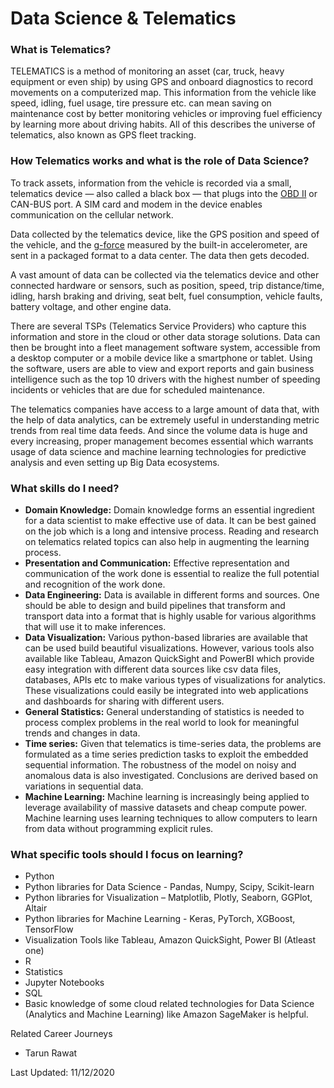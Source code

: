 # Data Science &amp; Telematics

### What is Telematics?

TELEMATICS is a method of monitoring an asset (car, truck, heavy equipment or even ship) by using GPS and onboard diagnostics to record movements on a computerized map. This information from the vehicle like speed, idling, fuel usage, tire pressure etc. can mean saving on maintenance cost by better monitoring vehicles or improving fuel efficiency by learning more about driving habits. All of this describes the universe of telematics, also known as GPS fleet tracking.

### How Telematics works and what is the role of Data Science?

To track assets, information from the vehicle is recorded via a small, telematics device — also called a black box —  that plugs into the [OBD II](https://www.geotab.com/blog/obd-ii/) or CAN-BUS port. A SIM card and modem in the device enables communication on the cellular network.

 Data collected by the telematics device, like the GPS position and speed of the vehicle, and the [g-force](https://www.geotab.com/blog/what-is-g-force/) measured by the built-in accelerometer, are sent in a packaged format to a data center. The data then gets decoded.

 A vast amount of data can be collected via the telematics device and other connected hardware or sensors, such as position, speed, trip distance/time, idling, harsh braking and driving, seat belt, fuel consumption, vehicle faults, battery voltage, and other engine data.

 There are several TSPs (Telematics Service Providers) who capture this information and store in the cloud or other data storage solutions. Data can then be brought into a fleet management software system, accessible from a desktop computer or a mobile device like a smartphone or tablet. Using the software, users are able to view and export reports and gain business intelligence such as the top 10 drivers with the highest number of speeding incidents or vehicles that are due for scheduled maintenance.

The telematics companies have access to a large amount of data that, with the help of data analytics, can be extremely useful in understanding metric trends from real time data feeds. And since the volume data is huge and every increasing, proper management becomes essential which warrants usage of data science and machine learning technologies for predictive analysis and even setting up Big Data ecosystems.

### What skills do I need?

- **Domain Knowledge:** Domain knowledge forms an essential ingredient for a data scientist to make effective use of data. It can be best gained on the job which is a long and intensive process. Reading and research on telematics related topics can also help in augmenting the learning process.
- **Presentation and Communication:** Effective representation and communication of the work done is essential to realize the full potential and recognition of the work done.
- **Data Engineering:** Data is available in different forms and sources. One should be able to design and build pipelines that transform and transport data into a format that is highly usable for various algorithms that will use it to make inferences.
- **Data Visualization:** Various python-based libraries are available that can be used build beautiful visualizations. However, various tools also available like Tableau, Amazon QuickSight and PowerBI which provide easy integration with different data sources like csv data files, databases, APIs etc to make various types of visualizations for analytics. These visualizations could easily be integrated into web applications and dashboards for sharing with different users.
- **General Statistics:** General understanding of statistics is needed to process complex problems in the real world to look for meaningful trends and changes in data.
- **Time series:** Given that telematics is time-series data, the problems are formulated as a time series prediction tasks to exploit the embedded sequential information. The robustness of the model on noisy and anomalous data is also investigated. Conclusions are derived based on variations in sequential data.
- **Machine Learning:** Machine learning is increasingly being applied to leverage availability of massive datasets and cheap compute power. Machine learning uses learning techniques to allow computers to learn from data without programming explicit rules.

### What specific tools should I focus on learning?

- Python
- Python libraries for Data Science - Pandas, Numpy, Scipy, Scikit-learn
- Python libraries for Visualization – Matplotlib, Plotly, Seaborn, GGPlot, Altair
- Python libraries for Machine Learning - Keras, PyTorch, XGBoost, TensorFlow
- Visualization Tools like Tableau, Amazon QuickSight, Power BI (Atleast one)
- R
- Statistics
- Jupyter Notebooks
- SQL
- Basic knowledge of some cloud related technologies for Data Science (Analytics and Machine Learning) like Amazon SageMaker is helpful.

Related Career Journeys

- Tarun Rawat

Last Updated: 11/12/2020
